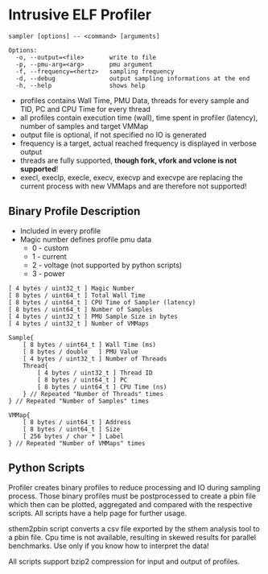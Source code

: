 # Intrusive ELF Profiler

```text
sampler [options] -- <command> [arguments]

Options:
  -o, --output=<file>       write to file
  -p, --pmu-arg=<arg>       pmu argument
  -f, --frequency=<hertz>   sampling frequency
  -d, --debug               output sampling informations at the end
  -h, --help                shows help
```

* profiles contains Wall Time, PMU Data, threads for every sample and TID, PC and CPU Time for every thread
* all profiles contain execution time (wall), time spent in profiler (latency), number of samples and target VMMap
* output file is optional, if not specified no IO is generated
* frequency is a target, actual reached frequency is displayed in verbose output
* threads are fully supported, **though fork, vfork and vclone is not supported**!
* execl, execlp, execle, execv, execvp and execvpe are replacing the current process with new VMMaps and are therefore not supported!

## Binary Profile Description

* Included in every profile
* Magic number defines profile pmu data 
  * 0 - custom
  * 1 - current
  * 2 - voltage (not supported by python scripts)
  * 3 - power

```
[ 4 bytes / uint32_t ] Magic Number
[ 8 bytes / uint64_t ] Total Wall Time
[ 8 bytes / uint64_t ] CPU Time of Sampler (latency)
[ 8 bytes / uint64_t ] Number of Samples
[ 4 bytes / uint32_t ] PMU Sample Size in bytes
[ 4 bytes / uint32_t ] Number of VMMaps

Sample{
    [ 8 bytes / uint64_t ] Wall Time (ms)
    [ 8 bytes / double   ] PMU Value
    [ 4 bytes / uint32_t ] Number of Threads
    Thread{
        [ 4 bytes / uint32_t ] Thread ID
        [ 8 bytes / uint64_t ] PC
        [ 8 bytes / uint64_t ] CPU Time (ns)
    } // Repeated "Number of Threads" times
} // Repeated "Number of Samples" times

VMMap{
    [ 8 bytes / uint64_t ] Address
    [ 8 bytes / uint64_t ] Size
    [ 256 bytes / char * ] Label
} // Repeated "Number of VMMaps" times
```

## Python Scripts

Profiler creates binary profiles to reduce processing and IO during sampling
process. Those binary profiles must be postprocessed to create a pbin file which
then can be plotted, aggregated and compared with the respective scripts. All
scripts have a help page for further usage.

sthem2pbin script converts a csv file exported by the sthem analysis tool to a
pbin file. Cpu time is not available, resulting in skewed results for parallel
benchmarks. Use only if you know how to interpret the data!

All scripts support bzip2 compression for input and output of profiles.
